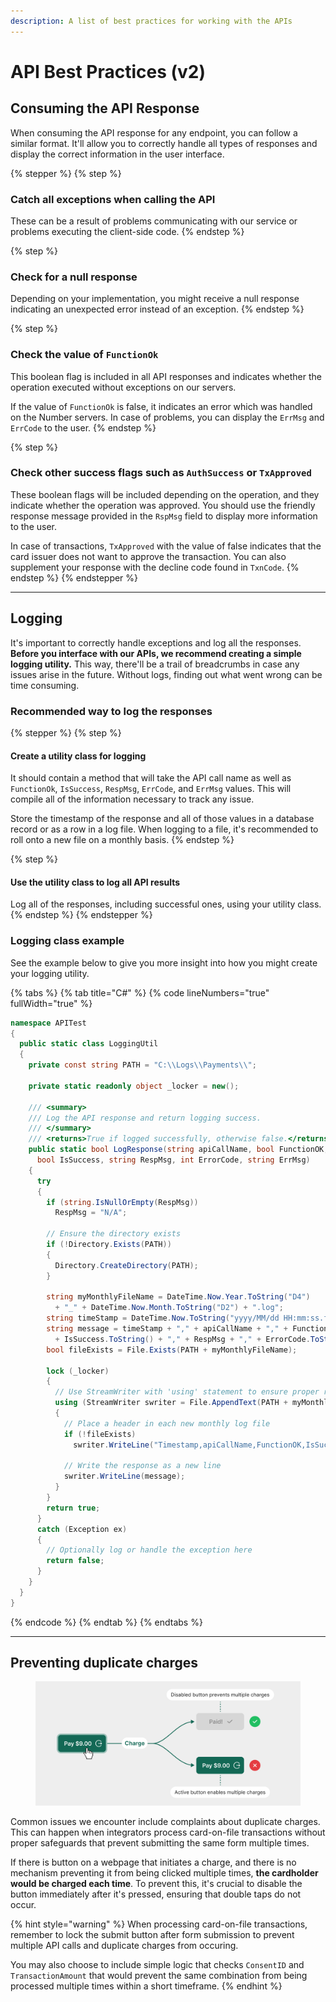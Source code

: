 ```yaml
---
description: A list of best practices for working with the APIs
---
```


# API Best Practices (v2)



## Consuming the API Response

When consuming the API response for any endpoint, you can follow a similar format. It'll allow you to correctly handle all types of responses and display the correct information in the user interface.



{% stepper %}
{% step %}
### Catch all exceptions when calling the API

These can be a result of problems communicating with our service or problems executing the client-side code.
{% endstep %}

{% step %}
### Check for a null response

Depending on your implementation, you might receive a null response indicating an unexpected error instead of an exception.
{% endstep %}

{% step %}
### Check the value of `FunctionOk`

This boolean flag is included in all API responses and indicates whether the operation executed without exceptions on our servers.&#x20;

If the value of `FunctionOk` is false, it indicates an error which was handled on the Number servers. In case of problems, you can display the `ErrMsg` and `ErrCode` to the user.
{% endstep %}

{% step %}
### Check other success flags such as `AuthSuccess` or `TxApproved`

These boolean flags will be included depending on the operation, and they indicate whether the operation was approved. You should use the friendly response message provided in the `RspMsg` field to display more information to the user.

In case of transactions, `TxApproved` with the value of false indicates that the card issuer does not want to approve the transaction. You can also supplement your response with the decline code found in `TxnCode`.
{% endstep %}
{% endstepper %}



***



## Logging

It's important to correctly handle exceptions and log all the responses. **Before you interface with our APIs, we recommend creating a simple logging utility.** This way, there'll be a trail of breadcrumbs in case any issues arise in the future. Without logs, finding out what went wrong can be time consuming.



### Recommended way to log the responses

{% stepper %}
{% step %}
#### Create a utility class for logging

It should contain a method that will take the API call name as well as `FunctionOk`, `IsSuccess`, `RespMsg`, `ErrCode`, and `ErrMsg` values. This will compile all of the information necessary to track any issue.

Store the timestamp of the response and all of those values in a database record or as a row in a log file. When logging to a file, it's recommended to roll onto a new file on a monthly basis.
{% endstep %}

{% step %}
#### Use the utility class to log all API results

Log all of the responses, including successful ones, using your utility class.
{% endstep %}
{% endstepper %}



### Logging class example

See the example below to give you more insight into how you might create your logging utility.

{% tabs %}
{% tab title="C#" %}
{% code lineNumbers="true" fullWidth="true" %}
```csharp
namespace APITest
{
  public static class LoggingUtil
  {
    private const string PATH = "C:\\Logs\\Payments\\";

    private static readonly object _locker = new();

    /// <summary>
    /// Log the API response and return logging success.
    /// </summary>
    /// <returns>True if logged successfully, otherwise false.</returns>
    public static bool LogResponse(string apiCallName, bool FunctionOK,
      bool IsSuccess, string RespMsg, int ErrorCode, string ErrMsg)
    {
      try
      {
        if (string.IsNullOrEmpty(RespMsg))
          RespMsg = "N/A";

        // Ensure the directory exists
        if (!Directory.Exists(PATH))
        {
          Directory.CreateDirectory(PATH);
        }

        string myMonthlyFileName = DateTime.Now.Year.ToString("D4")
          + "_" + DateTime.Now.Month.ToString("D2") + ".log";
        string timeStamp = DateTime.Now.ToString("yyyy/MM/dd HH:mm:ss.ff");
        string message = timeStamp + "," + apiCallName + "," + FunctionOK.ToString() + ","
          + IsSuccess.ToString() + "," + RespMsg + "," + ErrorCode.ToString() + "," + ErrMsg;
        bool fileExists = File.Exists(PATH + myMonthlyFileName);

        lock (_locker)
        {
          // Use StreamWriter with 'using' statement to ensure proper resource disposal
          using (StreamWriter swriter = File.AppendText(PATH + myMonthlyFileName))
          {
            // Place a header in each new monthly log file
            if (!fileExists)
              swriter.WriteLine("Timestamp,apiCallName,FunctionOK,IsSuccess,RespMsg,ErrorCode,ErrMsg");

            // Write the response as a new line
            swriter.WriteLine(message);
          }
        }
        return true;
      }
      catch (Exception ex)
      {
        // Optionally log or handle the exception here
        return false;
      }
    }
  }
}

```
{% endcode %}
{% endtab %}
{% endtabs %}



***



## Preventing duplicate charges

<figure><img src="../../../.gitbook/assets/Typography (3).png" alt=""><figcaption></figcaption></figure>

Common issues we encounter include complaints about duplicate charges. This can happen when integrators process card-on-file transactions without proper safeguards that prevent submitting the same form multiple times.

If there is button on a webpage that initiates a charge, and there is no mechanism preventing it from being clicked multiple times, **the cardholder would be charged each time**. To prevent this, it's crucial to disable the button immediately after it's pressed, ensuring that double taps do not occur.&#x20;

{% hint style="warning" %}
When processing card-on-file transactions, remember to lock the submit button after form submission to prevent multiple API calls and duplicate charges from occuring.

You may also choose to include simple logic that checks `ConsentID` and `TransactionAmount` that would prevent the same combination from being processed multiple times within a short timeframe.
{% endhint %}



